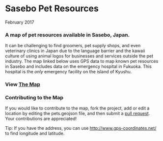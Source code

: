 # Sasebo Pet Resources
February 2017

### A map of pet resources available in Sasebo, Japan.
It can be challenging to find groomers, pet supply shops, and even veterinary clinics in Japan due to the language barrier and the kawaii culture of using animal logos for businesses and services outside the pet industry. The map linked below uses GPS data to map known pet resources in Sasebo and includes data on the emergency hospital in Fukuoka. This hospital is the _only_ emergency facility on the island of Kyushu.

### View [The Map](pets.geojson)

### Contributing to the Map
If you would like to contribute to the map, fork the project, add or edit a location by editing the pets.geojson file, and then submit a [pull request](https://github.com/angeladowns/sasebo-pet-resources/pulls). Your contributions are appreciated!

Tip: If you have the address, you can use http://www.gps-coordinates.net/ to find longitude and latitude. 
